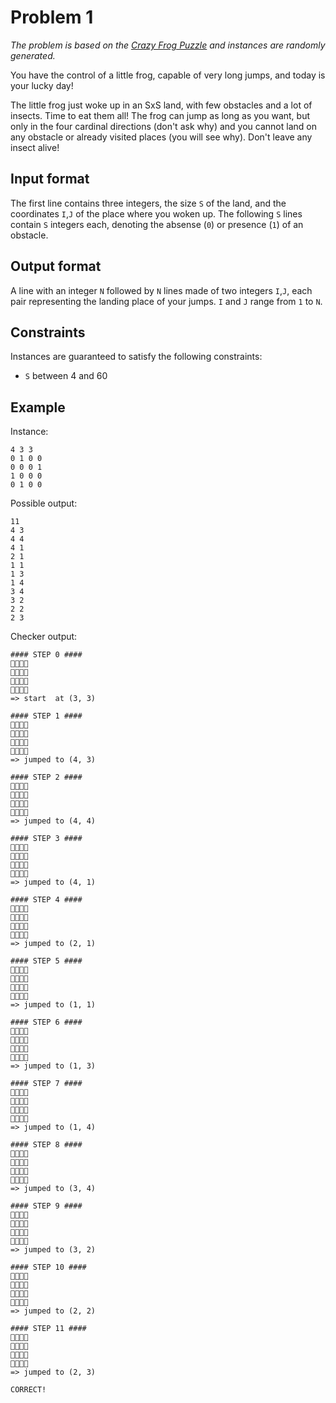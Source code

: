 # Problem 1

_The problem is based on the [Crazy Frog Puzzle](https://www.nearly42.org/vdisk/cstheory/crazyfrog.pdf) and instances are randomly generated._

You have the control of a little frog, capable of very long jumps, and today is your lucky day!

The little frog just woke up in an SxS land, with few obstacles and a lot of insects.
Time to eat them all!
The frog can jump as long as you want, but only in the four cardinal directions (don't ask why) and you cannot land on any obstacle or already visited places (you will see why).
Don't leave any insect alive!


## Input format

The first line contains three integers, the size `S` of the land, and the coordinates `I`,`J` of the place where you woken up.
The following `S` lines contain `S` integers each, denoting the absense (`0`) or presence (`1`) of an obstacle.


## Output format

A line with an integer `N` followed by `N` lines made of two integers `I`,`J`, each pair representing the landing place of your jumps.
`I` and `J` range from `1` to `N`.


## Constraints

Instances are guaranteed to satisfy the following constraints:

* `S` between 4 and 60


## Example

Instance:

```
4 3 3
0 1 0 0
0 0 0 1
1 0 0 0
0 1 0 0
```

Possible output:

```
11
4 3
4 4
4 1
2 1
1 1
1 3
1 4
3 4
3 2
2 2
2 3
```

Checker output:

```
#### STEP 0 ####
🦟🧱🦟🦟
🦟🦟🦟🧱
🧱🦟🐸🦟
🦟🧱🦟🦟
=> start  at (3, 3)

#### STEP 1 ####
🦟🧱🦟🦟
🦟🦟🦟🧱
🧱🦟💩🦟
🦟🧱🐸🦟
=> jumped to (4, 3)

#### STEP 2 ####
🦟🧱🦟🦟
🦟🦟🦟🧱
🧱🦟💩🦟
🦟🧱💩🐸
=> jumped to (4, 4)

#### STEP 3 ####
🦟🧱🦟🦟
🦟🦟🦟🧱
🧱🦟💩🦟
🐸🧱💩💩
=> jumped to (4, 1)

#### STEP 4 ####
🦟🧱🦟🦟
🐸🦟🦟🧱
🧱🦟💩🦟
💩🧱💩💩
=> jumped to (2, 1)

#### STEP 5 ####
🐸🧱🦟🦟
💩🦟🦟🧱
🧱🦟💩🦟
💩🧱💩💩
=> jumped to (1, 1)

#### STEP 6 ####
💩🧱🐸🦟
💩🦟🦟🧱
🧱🦟💩🦟
💩🧱💩💩
=> jumped to (1, 3)

#### STEP 7 ####
💩🧱💩🐸
💩🦟🦟🧱
🧱🦟💩🦟
💩🧱💩💩
=> jumped to (1, 4)

#### STEP 8 ####
💩🧱💩💩
💩🦟🦟🧱
🧱🦟💩🐸
💩🧱💩💩
=> jumped to (3, 4)

#### STEP 9 ####
💩🧱💩💩
💩🦟🦟🧱
🧱🐸💩💩
💩🧱💩💩
=> jumped to (3, 2)

#### STEP 10 ####
💩🧱💩💩
💩🐸🦟🧱
🧱💩💩💩
💩🧱💩💩
=> jumped to (2, 2)

#### STEP 11 ####
💩🧱💩💩
💩💩🐸🧱
🧱💩💩💩
💩🧱💩💩
=> jumped to (2, 3)

CORRECT!
```
